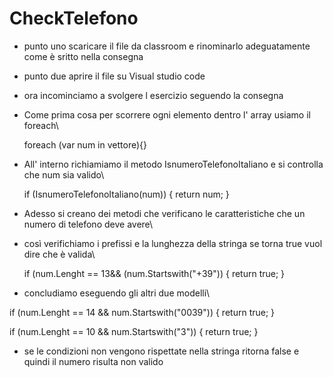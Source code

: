 # CheckTelefono
- punto uno scaricare il file da classroom e rinominarlo adeguatamente come è sritto nella consegna
- punto due aprire il file su Visual studio code
- ora incominciamo a svolgere l esercizio seguendo la consegna

- Come prima cosa per scorrere ogni elemento dentro l' array usiamo il foreach\

  foreach (var num in vettore){}

- All' interno richiamiamo il metodo IsnumeroTelefonoItaliano e si controlla che num sia valido\

  if (IsnumeroTelefonoItaliano(num))
      {
         return num;
      }
- Adesso si creano dei metodi che verificano le caratteristiche che un numero di telefono deve avere\
- così verifichiamo i prefissi e la lunghezza della stringa se torna true vuol dire che è valida\

  if (num.Lenght == 13&& (num.Startswith("+39"))
      {
         return true;
      }

- concludiamo eseguendo gli altri due modelli\

if (num.Lenght == 14 && num.Startswith("0039"))
   {
         return true;
   }

if (num.Lenght == 10 && num.Startswith("3"))
   {
         return true;
   }

- se le condizioni non vengono rispettate nella stringa ritorna false e quindi il numero risulta non valido
  

   
